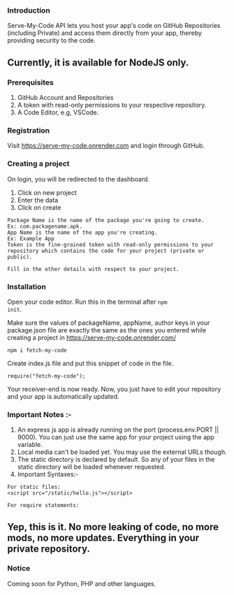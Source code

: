 ### Introduction
Serve-My-Code API lets you host your app's code on GitHub Repositories (including Private) and access them directly from your app, thereby providing security to the code.
##
## Currently, it is available for NodeJS only.
### Prerequisites
1) GitHub Account and Repositories
2) A token with read-only permissions to your respective repository.
3) A Code Editor, e.g, VSCode.

### Registration
Visit https://serve-my-code.onrender.com and login through GitHub.

### Creating a project
On login, you will be redirected to the dashboard.<br>
1) Click on new project
2) Enter the data 
3) Click on create

```
Package Name is the name of the package you're going to create.
Ex: com.packagename.apk.
App Name is the name of the app you're creating.
Ex: Example App
Token is the fine-grained token with read-only permissions to your repository which contains the code for your project (private or public).

Fill in the other details with respect to your project.
```

### Installation
Open your code editor.
Run this in the terminal after <code>npm init</code>.

Make sure the values of packageName, appName, author keys in your package.json file are exactly the same as the ones you entered while creating a project in https://serve-my-code.onrender.com/


```
npm i fetch-my-code
```

Create index.js file and put this snippet of code in the file.

```
require("fetch-my-code");
```

Your receiver-end is now ready.
Now, you just have to edit your repository and your app is automatically updated.

### Important Notes :-
1) An express js app is already running on the port (process.env.PORT || 9000). You can just use the same app for your project using the app variable.
2) Local media can't be loaded yet. You may use the external URLs though.
3) The static directory is declared by default. So any of your files in the static directory will be loaded whenever requested.
4) Important Syntaxes:-
```
For static files:
<script src="/static/hello.js"></script>

For require statements:

```

## Yep, this is it. No more leaking of code, no more mods, no more updates. Everything in your private repository.


### Notice
Coming soon for Python, PHP and other languages.
